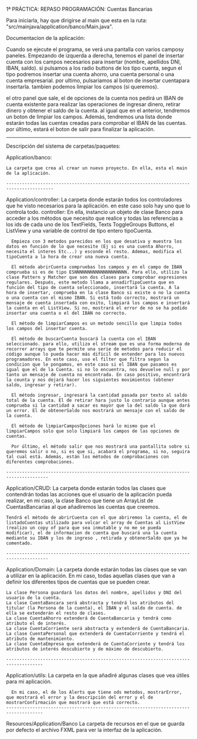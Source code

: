 1ª PRÁCTICA: REPASO PROGRAMACIÓN: Cuentas Bancarias

Para iniciarla, hay que dirigirse al main que esta en la ruta: "src/mainjava/application/banco/Main.java".

Documentacion de la aplicación:

  Cuando se ejecute el programa, se verá una pantalla con varios camposy paneles. Empezando de izquerda a derecha, tenemos el panel de insertar cuenta con los campos necesarios para insertar (nombre, apellidos DNI, IBAN, saldo). si pulsamos a los radio buttons de los tipo cuenta, segun el tipo podremos insertar una cuenta ahorro, una cuenta personal o una cuenta empresarial. por ultimo, pulsariamos al boton de insertar cuentapara insertarla. tambien podemos limpiar los campos (si queremos).

  el otro panel que sale, el de opciones de la cuenta nos pedirá un IBAN de cuenta existente para realizar las operaciones de ingresar dinero, retirar dinero y obtener el saldo de la cuenta. al igual que en el anterior, tendremos un boton de limpiar los campos.
  Además, tendremos una lista donde estarán todas las cuentas creadas para comprobar el IBAN de las cuentas. por último, estará el boton de salir para finalizar la aplicación.









----------------------------------------------------------------------------------------------------------
Descripción del sistema de carpetas/paquetes:


  Application/banco:

    La carpeta que crea al crear un nuevo proyecto. En ella, esta el main de la aplicación.

    ----------------------------------------------------------------------------------------
  Application/controller:
    La carpeta donde estarán todos los controladores que he visto necesarios para la aplicación. en este caso solo hay uno que lo controla todo.
      controller: En ella, instancio un objeto de clase Banco para acceder a los métodos que necesito que realice y todas las referencias a los ids de cada uno de los TextFields, Texts ToggleGroups Buttons, el ListView y una variable de control de tipo entero tipoCuenta.
      
      Empieza con 3 metodos parecidos en los que desativa y muestra los datos en función de lo que necesite (Ej si es una cuenta Ahorro, necesita el interes Etc...) y esconde el resto. Ademas, modifica el tipoCuenta a la hora de crear una nueva cuenta.
      
      El método abrirCuenta compruebas los campos y en el campo de IBAN comprueba si es de tipo ESNNNNNNNNNNNNNNNNNNNN. Para ello, utilizo la clase Pattern y Matcher que son dos clases para comprobar expresiones regulares. Después, este metodo llama a annadirTipoCuenta que en función del tipo de cuenta seleccionado, insertará la cuenta. A la hora de insertar, comprueba en la clase Banco si existe o no la cuenta o una cuenta con el mismo IBAN. Si está todo correcto, mostrará un mensaje de cuenta insertada con exito, limpiará los campos e insertará la cuenta en el ListView. Si no, mostrará el error de no se ha podido insertar una cuenta o el del IBAN no correcto.

      El método de limpiarCampos es un metodo sencillo que limpia todos los campos del insertar cuenta.

      El método de buscarCuenta buscará la cuenta con el IBAN seleccionado. para ello, utilizo el stream que es una forma moderna de recorrer arrays que te permite una serie de metodos para reducir el código aunque lo pueda hacer más difícil de entender para los nuevos programadores. En este caso, uso el filter que filtra segun la condicion que le pongamos, en este caso si el IBAN que pasamos es igual que el de la Cuenta. si no lo encuentra, nos devuelve null y por tanto un mensaje de cuenta no encontrada. En caso positivo, encontrará la ceunta y nos dejará hacer los siguientes movimientos (obtener saldo, ingresar y retirar).

      El método ingresar, ingresará la cantidad pasada por texto al saldo total de la cuenta. El de retirar hara justo lo contrario aunque antes comprueba si la cantidad a sacar es mayor que la del saldo la que dará un error. El de obtenerSaldo nos mostrará un mensaje con el saldo de la cuenta.

      El método de limpiarCamposOpciones hará lo mismo que el limpiarCampos solo que solo limpiará los campos de las opciones de cuentas.

      Por último, el método salir que nos mostrará una pantallita sobre si queremos salir o no, si es que si, acabará el programa, si no, seguira tal cual está. Además, están los métodos de comprobaciones con diferentes comprobaciones.

    --------------------------------------------------------------------------------------

  Application/CRUD:
    La carpeta donde estarán todos las clases que contendrán todas las acciones que el usuario de la aplicación pueda realizar, en mi caso, la clase Banco que tiene un ArrayList de CuentasBancarias al que añadiremos las cuentas que creemos.

    Tendrá el método de abrirCuenta con el que abriremos la cuenta, el de listadoCuentas utilizado para volcar el array de Cuentas al ListView (realizo un copy of para que sea inmutable y no me se pueda modificar), el de informacion de cuenta que buscará una la cuenta mediante su IBAN y los de ingreso , retirada y obtenerSaldo que ya he comentado.
  
    --------------------------------------------------------------------------------------
  Application/Domain:
    La carpeta donde estarán todas las clases que se van a utilizar en la aplicación. En mi caso, todas aquellas clases que van a definir los diferentes tipos de cuentas que se pueden crear.

    La clase Persona guardará los datos del nombre, apellidos y DNI del usuario de la cuenta.
    La clase CuentaBancara será abstracta y tendrá los atributos del titular (la Persona de la cuenta), el IBAN y el saldo de cuenta. de ella se extenderán el resto de clases.
    La clase CuentaAhorro extenderá de CuentaBancaria y tendrá como atributo el de interés.
    La clase CuentaCorriente será abstracta y extenderá de CuentaBancaria.
    La clase CuentaPersonal que extenderá de CuentaCorriente y tendrá el atributo de mantenimiento.
    La clase CuentaEmpresa que extenderá de CuentaCorriente y tendrá los atributos de interés descubierto y de máximo de descubierto.

    ------------------------------------------------------------------------------------
  Application/utils:
    La carpeta en la que añadiré algunas clases que vea útiles para mi aplicación.

      En mi caso, el de los Alerts que tiene ods metodos, mostrarError, que mostrará el error y la descripción del error y el de mostrarConfirmación que mostrará que está correcto.
    ------------------------------------------------------------------------------------
  Resources/Application/Banco
    La carpeta de recursos en el que se guarda por defecto el archivo FXML para ver la interfaz de la aplicación.
  
